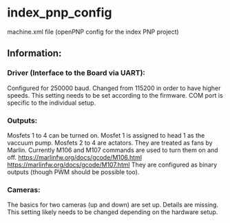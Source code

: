 # index_pnp_config
machine.xml file (openPNP config for the index PNP project)


## Information:

### Driver (Interface to the Board via UART):
Configured for 250000 baud. Changed from 115200 in order to have higher speeds. This setting needs to be set according to the firmware.
COM port is specific to the individual setup.

### Outputs:
Mosfets 1 to 4 can be turned on. Mosfet 1 is assigned to head 1 as the vaccuum pump.
Mosfets 2 to 4 are actators. They are treated as fans by Marlin.
Currently M106 and M107 commands are used to turn them on and off. 
https://marlinfw.org/docs/gcode/M106.html
https://marlinfw.org/docs/gcode/M107.html
They are configured as binary outputs (though PWM should be possible too).

### Cameras:
The basics for two cameras (up and down) are set up. Details are missing.
This setting likely needs to be changed depending on the hardware setup.


